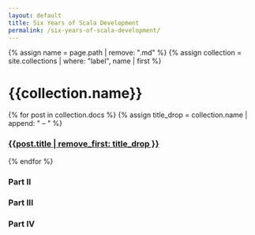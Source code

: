 ```yaml
---
layout: default
title: Six Years of Scala Development
permalink: /six-years-of-scala-development/
---
```


<div class="wrapper">
{% assign name = page.path | remove: ".md" %}
{% assign collection = site.collections | where: "label", name | first %}
<h1>{{collection.name}}</h1>
{% for post in collection.docs %}
  {% assign title_drop = collection.name | append: " – " %}
  <h3><a href="{{post.url | prepend: site.baseurl}}">{{post.title | remove_first: title_drop }}</a></h3>
{% endfor %}
  <h3>Part II</h3>
  <h3>Part III</h3>
  <h3>Part IV</h3>
</div>
